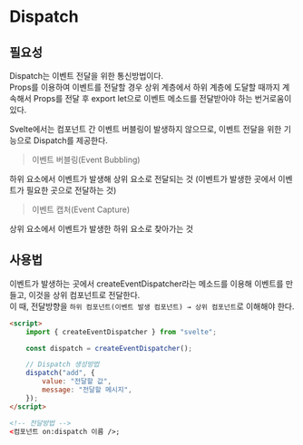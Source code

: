 # Dispatch

## 필요성

Dispatch는 이벤트 전달을 위한 통신방법이다.  
Props를 이용하여 이벤트를 전달할 경우 상위 계층에서 하위 계층에 도달할 때까지 계속해서 Props를 전달 후 export let으로 이벤트 메소드를 전달받아야 하는 번거로움이 있다.

Svelte에서는 컴포넌트 간 이벤트 버블링이 발생하지 않으므로, 이벤트 전달을 위한 기능으로 Dispatch를 제공한다.

> 이벤트 버블링(Event Bubbling)

하위 요소에서 이벤트가 발생해 상위 요소로 전달되는 것 (이벤트가 발생한 곳에서 이벤트가 필요한 곳으로 전달하는 것)

> 이벤트 캡처(Event Capture)

상위 요소에서 이벤트가 발생한 하위 요소로 찾아가는 것

## 사용법

이벤트가 발생하는 곳에서 createEventDispatcher라는 메소드를 이용해 이벤트를 만들고, 이것을 상위 컴포넌트로 전달한다.  
이 때, 전달방향을 `하위 컴포넌트(이벤트 발생 컴포넌트) → 상위 컴포넌트`로 이해해야 한다.

```html
<script>
    import { createEventDispatcher } from "svelte";

    const dispatch = createEventDispatcher();

    // Dispatch 생성방법
    dispatch("add", {
        value: "전달할 값",
        message: "전달할 메시지",
    });
</script>

<!-- 전달방법 -->
<컴포넌트 on:dispatch 이름 />;
```
